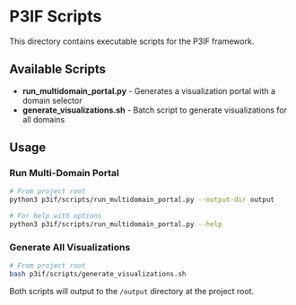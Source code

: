 # P3IF Scripts

This directory contains executable scripts for the P3IF framework.

## Available Scripts

- **run_multidomain_portal.py** - Generates a visualization portal with a domain selector
- **generate_visualizations.sh** - Batch script to generate visualizations for all domains

## Usage

### Run Multi-Domain Portal

```bash
# From project root
python3 p3if/scripts/run_multidomain_portal.py --output-dir output

# For help with options
python3 p3if/scripts/run_multidomain_portal.py --help
```

### Generate All Visualizations

```bash
# From project root
bash p3if/scripts/generate_visualizations.sh
```

Both scripts will output to the `/output` directory at the project root. 